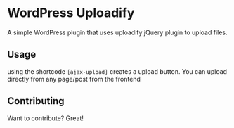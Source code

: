 WordPress Uploadify
===================
A simple WordPress plugin that uses uploadify jQuery plugin to upload files.

Usage
------
using the shortcode `[ajax-upload]` creates a upload button. You can upload directly from any page/post from the frontend

Contributing
------------
Want to contribute? Great!